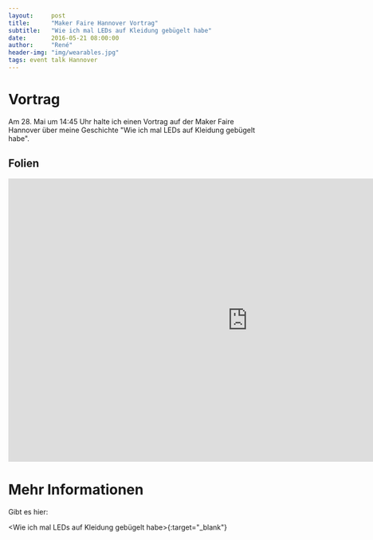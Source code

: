 ```yaml
---
layout:     post
title:      "Maker Faire Hannover Vortrag"
subtitle:   "Wie ich mal LEDs auf Kleidung gebügelt habe"
date:       2016-05-21 08:00:00
author:     "René"
header-img: "img/wearables.jpg"
tags: event talk Hannover
---
```

# Vortrag

Am 28. Mai um 14:45 Uhr halte ich einen Vortrag auf der Maker Faire Hannover über meine Geschichte "Wie ich mal LEDs auf Kleidung gebügelt habe".

## Folien

<div class="VideoWrapper">
<iframe src="https://docs.google.com/presentation/d/1n5pxFRZzwHBaK-e5WfqwJPhPS652koAyY5zK8ySh1ow/embed?start=false&loop=false&delayms=10000" frameborder="0" width="960" height="569" allowfullscreen="true" mozallowfullscreen="true" webkitallowfullscreen="true"></iframe>
</div>

# Mehr Informationen

Gibt es hier:

<Wie ich mal LEDs auf Kleidung gebügelt habe>{:target="_blank"}
